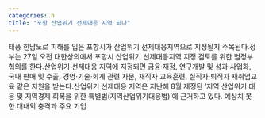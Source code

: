 ```yaml
---
categories: h
title: "포항 산업위기 선제대응 지역 되나"
---
```

태풍 힌남노로 피해를 입은 포항시가 산업위기 선제대응지역으로 지정될지 주목된다.정부는 27일 오전 대한상의에서 포항시 산업위기 선제대응지역 지정 검토를 위한 범정부 협의를 한다.산업위기 선제대응 지역에 지정되면 금융·재정, 연구개발 및 성과 사업화, 국내 판매 및 수출, 경영·기술·회계 관련 자문, 재직자 교육훈련, 실직자·퇴직자 재취업교육 같은 지원을 받는다.산업위기 선제대응 지역은 지난해 8월 제정된 ‘지역 산업위기 대응 및 지역경제 회복을 위한 특별법(지역산업위기대응법)’에 근거하고 있다. 예상치 못한 대내외 충격과 주요 기업